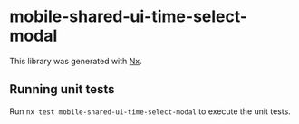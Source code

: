 # mobile-shared-ui-time-select-modal

This library was generated with [Nx](https://nx.dev).

## Running unit tests

Run `nx test mobile-shared-ui-time-select-modal` to execute the unit tests.
